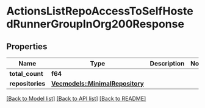 # ActionsListRepoAccessToSelfHostedRunnerGroupInOrg200Response

## Properties

Name | Type | Description | Notes
------------ | ------------- | ------------- | -------------
**total_count** | **f64** |  | 
**repositories** | [**Vec<models::MinimalRepository>**](minimal-repository.md) |  | 

[[Back to Model list]](../README.md#documentation-for-models) [[Back to API list]](../README.md#documentation-for-api-endpoints) [[Back to README]](../README.md)


